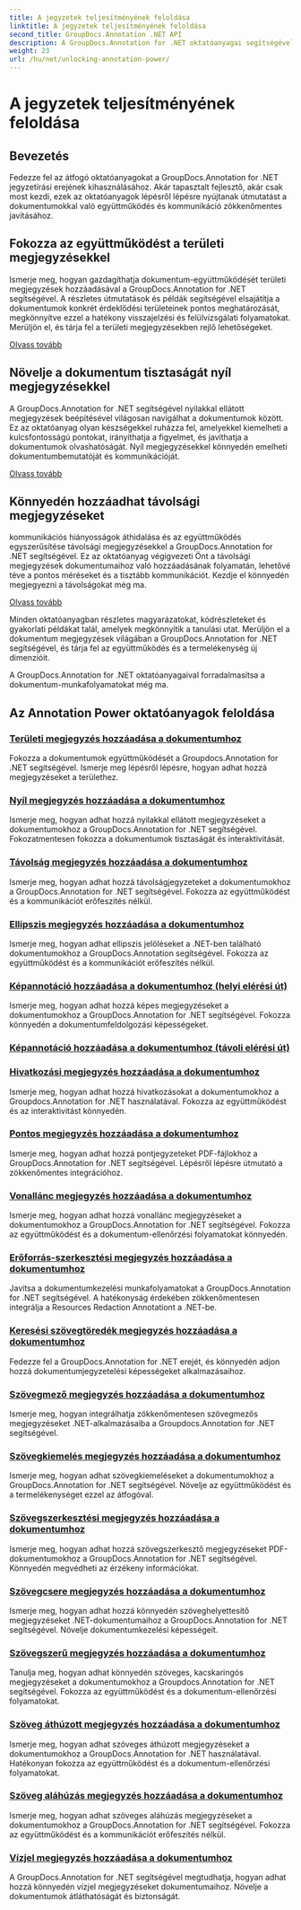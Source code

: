 ```yaml
---
title: A jegyzetek teljesítményének feloldása
linktitle: A jegyzetek teljesítményének feloldása
second_title: GroupDocs.Annotation .NET API
description: A GroupDocs.Annotation for .NET oktatóanyagai segítségével felszabadíthatja az annotáció erejét. Ismerje meg, hogyan adhat hozzá különféle megjegyzéseket lépésről lépésre, és fokozza az együttműködést könnyedén.
weight: 23
url: /hu/net/unlocking-annotation-power/
---
```


# A jegyzetek teljesítményének feloldása

## Bevezetés

Fedezze fel az átfogó oktatóanyagokat a GroupDocs.Annotation for .NET jegyzetírási erejének kihasználásához. Akár tapasztalt fejlesztő, akár csak most kezdi, ezek az oktatóanyagok lépésről lépésre nyújtanak útmutatást a dokumentumokkal való együttműködés és kommunikáció zökkenőmentes javításához.

## Fokozza az együttműködést a területi megjegyzésekkel

Ismerje meg, hogyan gazdagíthatja dokumentum-együttműködését területi megjegyzések hozzáadásával a GroupDocs.Annotation for .NET segítségével. A részletes útmutatások és példák segítségével elsajátítja a dokumentumok konkrét érdeklődési területeinek pontos meghatározását, megkönnyítve ezzel a hatékony visszajelzési és felülvizsgálati folyamatokat. Merüljön el, és tárja fel a területi megjegyzésekben rejlő lehetőségeket.

[Olvass tovább](./add-area-annotation/)

## Növelje a dokumentum tisztaságát nyíl megjegyzésekkel

A GroupDocs.Annotation for .NET segítségével nyilakkal ellátott megjegyzések beépítésével világosan navigálhat a dokumentumok között. Ez az oktatóanyag olyan készségekkel ruházza fel, amelyekkel kiemelheti a kulcsfontosságú pontokat, irányíthatja a figyelmet, és javíthatja a dokumentumok olvashatóságát. Nyíl megjegyzésekkel könnyedén emelheti dokumentumbemutatóját és kommunikációját.

[Olvass tovább](./add-arrow-annotation/)

## Könnyedén hozzáadhat távolsági megjegyzéseket

kommunikációs hiányosságok áthidalása és az együttműködés egyszerűsítése távolsági megjegyzésekkel a GroupDocs.Annotation for .NET segítségével. Ez az oktatóanyag végigvezeti Önt a távolsági megjegyzések dokumentumaihoz való hozzáadásának folyamatán, lehetővé téve a pontos méréseket és a tisztább kommunikációt. Kezdje el könnyedén megjegyezni a távolságokat még ma.

[Olvass tovább](./add-distance-annotation/)

Minden oktatóanyagban részletes magyarázatokat, kódrészleteket és gyakorlati példákat talál, amelyek megkönnyítik a tanulási utat. Merüljön el a dokumentum megjegyzések világában a GroupDocs.Annotation for .NET segítségével, és tárja fel az együttműködés és a termelékenység új dimenzióit.

A GroupDocs.Annotation for .NET oktatóanyagaival forradalmasítsa a dokumentum-munkafolyamatokat még ma.

## Az Annotation Power oktatóanyagok feloldása
### [Területi megjegyzés hozzáadása a dokumentumhoz](./add-area-annotation/)
Fokozza a dokumentumok együttműködését a Groupdocs.Annotation for .NET segítségével. Ismerje meg lépésről lépésre, hogyan adhat hozzá megjegyzéseket a területhez.
### [Nyíl megjegyzés hozzáadása a dokumentumhoz](./add-arrow-annotation/)
Ismerje meg, hogyan adhat hozzá nyilakkal ellátott megjegyzéseket a dokumentumokhoz a GroupDocs.Annotation for .NET segítségével. Fokozatmentesen fokozza a dokumentumok tisztaságát és interaktivitását.
### [Távolság megjegyzés hozzáadása a dokumentumhoz](./add-distance-annotation/)
Ismerje meg, hogyan adhat hozzá távolságjegyzeteket a dokumentumokhoz a GroupDocs.Annotation for .NET segítségével. Fokozza az együttműködést és a kommunikációt erőfeszítés nélkül.
### [Ellipszis megjegyzés hozzáadása a dokumentumhoz](./add-ellipse-annotation/)
Ismerje meg, hogyan adhat ellipszis jelöléseket a .NET-ben található dokumentumokhoz a GroupDocs.Annotation segítségével. Fokozza az együttműködést és a kommunikációt erőfeszítés nélkül.
### [Képannotáció hozzáadása a dokumentumhoz (helyi elérési út)](./add-image-annotation-local-path/)
Ismerje meg, hogyan adhat hozzá képes megjegyzéseket a dokumentumokhoz a GroupDocs.Annotation for .NET segítségével. Fokozza könnyedén a dokumentumfeldolgozási képességeket.
### [Képannotáció hozzáadása a dokumentumhoz (távoli elérési út)](./add-image-annotation-remote-path/)
### [Hivatkozási megjegyzés hozzáadása a dokumentumhoz](./add-link-annotation/)
Ismerje meg, hogyan adhat hozzá hivatkozásokat a dokumentumokhoz a Groupdocs.Annotation for .NET használatával. Fokozza az együttműködést és az interaktivitást könnyedén.
### [Pontos megjegyzés hozzáadása a dokumentumhoz](./add-point-annotation/)
Ismerje meg, hogyan adhat hozzá pontjegyzeteket PDF-fájlokhoz a GroupDocs.Annotation for .NET segítségével. Lépésről lépésre útmutató a zökkenőmentes integrációhoz.
### [Vonallánc megjegyzés hozzáadása a dokumentumhoz](./add-polyline-annotation/)
Ismerje meg, hogyan adhat hozzá vonallánc megjegyzéseket a dokumentumokhoz a GroupDocs.Annotation for .NET segítségével. Fokozza az együttműködést és a dokumentum-ellenőrzési folyamatokat könnyedén.
### [Erőforrás-szerkesztési megjegyzés hozzáadása a dokumentumhoz](./add-resources-redaction-annotation/)
Javítsa a dokumentumkezelési munkafolyamatokat a GroupDocs.Annotation for .NET segítségével. A hatékonyság érdekében zökkenőmentesen integrálja a Resources Redaction Annotationt a .NET-be.
### [Keresési szövegtöredék megjegyzés hozzáadása a dokumentumhoz](./add-search-text-fragment-annotation/)
Fedezze fel a GroupDocs.Annotation for .NET erejét, és könnyedén adjon hozzá dokumentumjegyzetelési képességeket alkalmazásaihoz.
### [Szövegmező megjegyzés hozzáadása a dokumentumhoz](./add-text-field-annotation/)
Ismerje meg, hogyan integrálhatja zökkenőmentesen szövegmezős megjegyzéseket .NET-alkalmazásaiba a Groupdocs.Annotation for .NET segítségével.
### [Szövegkiemelés megjegyzés hozzáadása a dokumentumhoz](./add-text-highlight-annotation/)
Ismerje meg, hogyan adhat szövegkiemeléseket a dokumentumokhoz a GroupDocs.Annotation for .NET segítségével. Növelje az együttműködést és a termelékenységet ezzel az átfogóval.
### [Szövegszerkesztési megjegyzés hozzáadása a dokumentumhoz](./add-text-redaction-annotation/)
Ismerje meg, hogyan adhat hozzá szövegszerkesztő megjegyzéseket PDF-dokumentumokhoz a GroupDocs.Annotation for .NET segítségével. Könnyedén megvédheti az érzékeny információkat.
### [Szövegcsere megjegyzés hozzáadása a dokumentumhoz](./add-text-replacement-annotation/)
Ismerje meg, hogyan adhat hozzá könnyedén szöveghelyettesítő megjegyzéseket .NET-dokumentumaihoz a GroupDocs.Annotation for .NET segítségével. Növelje dokumentumkezelési képességeit.
### [Szövegszerű megjegyzés hozzáadása a dokumentumhoz](./add-text-squiggly-annotation/)
Tanulja meg, hogyan adhat könnyedén szöveges, kacskaringós megjegyzéseket a dokumentumokhoz a Groupdocs.Annotation for .NET segítségével. Fokozza az együttműködést és a dokumentum-ellenőrzési folyamatokat.
### [Szöveg áthúzott megjegyzés hozzáadása a dokumentumhoz](./add-text-strikeout-annotation/)
Ismerje meg, hogyan adhat szöveges áthúzott megjegyzéseket a dokumentumokhoz a GroupDocs.Annotation for .NET használatával. Hatékonyan fokozza az együttműködést és a dokumentum-ellenőrzési folyamatokat.
### [Szöveg aláhúzás megjegyzés hozzáadása a dokumentumhoz](./add-text-underline-annotation/)
Ismerje meg, hogyan adhat szöveges aláhúzás megjegyzéseket a dokumentumokhoz a GroupDocs.Annotation for .NET segítségével. Fokozza az együttműködést és a kommunikációt erőfeszítés nélkül.
### [Vízjel megjegyzés hozzáadása a dokumentumhoz](./add-watermark-annotation/)
A GroupDocs.Annotation for .NET segítségével megtudhatja, hogyan adhat hozzá könnyedén vízjel megjegyzéseket dokumentumaihoz. Növelje a dokumentumok átláthatóságát és biztonságát.